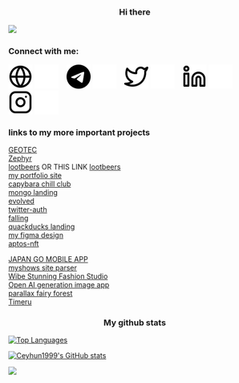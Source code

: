 <h3 align="center">Hi there</h3>

![](https://komarev.com/ghpvc/?username=luvrok&label=PROFILE+VIEWS)

### Connect with me:

[![website](./img/globe-light.svg)](https://goldenkamuy.kz#gh-light-mode-only)
[![website](./img/globe-dark.svg)](https://goldenkamuy.kz#gh-dark-mode-only)
&nbsp;&nbsp;
[![website](./img/telegram-logo-59412.svg)](https://t.me/luvrok#gh-light-mode-only)
[![website](./img/telegram-logo-5941.svg)](https://t.me/luvrok#gh-dark-mode-only)
&nbsp;&nbsp;
[![website](./img/twitter-light.svg)](https://twitter.com/codestackr#gh-light-mode-only)
[![website](./img/twitter-dark.svg)](https://twitter.com/codestackr#gh-dark-mode-only)
&nbsp;&nbsp;
[![website](./img/linkedin-light.svg)](https://www.linkedin.com/in/luvrok/#gh-light-mode-only)
[![website](./img/linkedin-dark.svg)](https://www.linkedin.com/in/luvrok#gh-dark-mode-only)
&nbsp;&nbsp;
[![website](./img/instagram-light.svg)](https://www.instagram.com/madokaokamoto/#gh-light-mode-only)
[![website](./img/instagram-dark.svg)](https://www.instagram.com/madokaokamoto/#gh-dark-mode-only)

### links to my more important projects

[GEOTEC](https://luvrok.github.io/GEOTEC/)  
[Zephyr](https://github.com/LUVROK/Zephyr)  
[lootbeers](https://lootbeers.com/) OR THIS LINK [lootbeers](https://luvrok.github.io/lootbeers_typescript/)  
[my portfolio site](https://github.com/LUVROK/golden_kamuy_kz/)  
[capybara chill club](https://luvrok.github.io/capybara-chill-club-landing/)  
[mongo landing](https://luvrok.github.io/mongo-landing/)  
[evolved](https://github.com/LUVROK/evolved/)  
[twitter-auth](https://github.com/LUVROK/twitter-auth)  
[falling](https://github.com/LUVROK/falling/)  
[quackducks landing](https://github.com/LUVROK/quackducks-landing)  
[my figma design](https://github.com/LUVROK/my-figma-design)  
[aptos-nft](https://luvrok.github.io/aptos-nft-project-site/)  

[JAPAN GO MOBILE APP](https://github.com/LUVROK/JAPAN-GO-APP)  
[myshows site parser](https://github.com/LUVROK/myshows_parser)  
[Wibe Stunning Fashion Studio](https://luvrok.github.io/Wibe-Stunning-Fashion-Studio/)  
[Open AI generation image app](https://luvrok.github.io/OpenAI_generation_image_app/)  
[parallax fairy forest](luvrok.github.io/parallax-fairy-forest/)  
[Timeru](https://luvrok.github.io/Timeru/)

<h3 align="center"> My github stats </h3>

<!-- <a href="https://github.com/Luvrok" align="left"><img src="![Anurag's GitHub stats](https://github-readme-stats.vercel.app/api?username=anuraghazra&show_icons=true&theme=radical)
" alt="Top Languages" /></a> -->

<!-- ![Luvrok's GitHub stats](https://github-readme-stats.vercel.app/api?username=Luvrok&show_icons=true&theme=radical) -->

<a href="https://github.com/Luvrok" align="left"><img src="https://github-readme-stats.vercel.app/api/top-langs/?username=Luvrok&langs_count=10&title_color=0891b2&text_color=ffffff&icon_color=0891b2&bg_color=1c1917&hide_border=true&locale=en&custom_title=Top%20%Languages" alt="Top Languages" /></a>

<a href="https://github.com/Luvrok"><img src="https://github-readme-stats.vercel.app/api?username=Luvrok&show_icons=true&hide=&count_private=true&title_color=0891b2&text_color=ffffff&icon_color=0891b2&bg_color=1c1917&hide_border=true&show_icons=true" alt="Ceyhun1999's GitHub stats" /></a>

<a href="https://github.com/Luvrok"><img src="https://github-readme-streak-stats.herokuapp.com/?user=Luvrok&stroke=ffffff&background=1c1917&ring=0891b2&fire=0891b2&currStreakNum=ffffff&currStreakLabel=0891b2&sideNums=ffffff&sideLabels=ffffff&dates=ffffff&hide_border=true" /></a>
